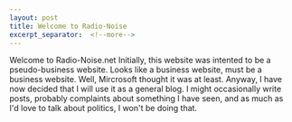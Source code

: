 ```yaml
---
layout: post
title: Welcome to Radio-Noise
excerpt_separator:  <!--more-->
---
```


Welcome to Radio-Noise.net
Initially, this website was intented to be a pseudo-business website. Looks like a business website, must be a business website. Well, Mircrosoft thought it was at least.
Anyway, I have now decided that I will use it as a general blog. I might occasionally write posts, probably complaints about something I have seen, and as much as I'd love to talk about politics, I won't be doing that.
